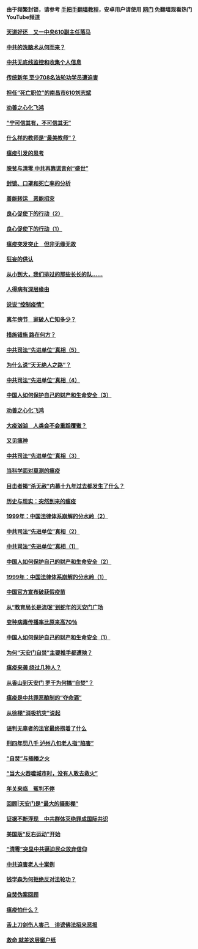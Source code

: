 #### 由于频繁封锁，请参考 [手把手翻墙教程](https://github.com/gfw-breaker/guides/wiki/)，安卓用户请使用 [网门](https://github.com/gfw-breaker/nogfw/blob/master/dl.md?t=03171100) 免翻墙观看热门YouTube频道 

#### [天道好还　又一中央610副主任落马](../pages/19/422155.md?t=03171100) 

#### [中共的洗脑术从何而来？](../pages/19/422154.md?t=03171100) 

#### [中共无底线监控和收集个人信息](../pages/19/422039.md?t=03171100) 

#### [传统新年 至少708名法轮功学员遭迫害](../pages/19/421946.md?t=03171100) 

#### [担任“死亡职位”的南昌市610刘志斌](../pages/19/421957.md?t=03171100) 

#### [劝善之心化飞鸿](../pages/19/421164.md?t=03171100) 

#### [“宁可信其有，不可信其无”](../pages/19/421691.md?t=03171100) 

#### [什么样的教师是“最美教师”？](../pages/19/421755.md?t=03171100) 

#### [瘟疫引发的思考](../pages/19/421594.md?t=03171100) 

#### [脱贫与清零 中共再靠谎言创“盛世”](../pages/19/421590.md?t=03171100) 

#### [封锁、口罩和死亡率的分析](../pages/19/421495.md?t=03171100) 

#### [善能转运　恶能招灾](../pages/19/421334.md?t=03171100) 

#### [良心促使下的行动（2）](../pages/19/421361.md?t=03171100) 

#### [良心促使下的行动（1）](../pages/19/421302.md?t=03171100) 

#### [瘟疫突发突止　但非无缘无故](../pages/19/421281.md?t=03171100) 

#### [狂妄的供认](../pages/19/421199.md?t=03171100) 

#### [从小到大，我们排过的那些长长的队……](../pages/19/421243.md?t=03171100) 

#### [人得病有深层缘由](../pages/19/420864.md?t=03171100) 

#### [说说“控制疫情”](../pages/19/420831.md?t=03171100) 

#### [离年傍节　家破人亡知多少？](../pages/19/420563.md?t=03171100) 

#### [措施错施  路在何方？](../pages/19/420076.md?t=03171100) 

#### [中共司法“先进单位”真相（5）](../pages/19/419453.md?t=03171100) 

#### [为什么说“天无绝人之路”？](../pages/19/419618.md?t=03171100) 

#### [中共司法“先进单位”真相（4）](../pages/19/419452.md?t=03171100) 

#### [中国人如何保护自己的财产和生命安全（3）](../pages/19/419405.md?t=03171100) 

#### [劝善之心化飞鸿](../pages/19/418758.md?t=03171100) 

#### [大疫汹汹　人类会不会重蹈覆辙？](../pages/19/419691.md?t=03171100) 

#### [又见瘟神](../pages/19/419225.md?t=03171100) 

#### [中共司法“先进单位”真相（3）](../pages/19/419451.md?t=03171100) 

#### [当科学面对莫测的瘟疫](../pages/19/419625.md?t=03171100) 

#### [目击者揭“杀无赦”内幕十九年过去都发生了什么？](../pages/19/419617.md?t=03171100) 

#### [历史与现实：突然到来的瘟疫](../pages/19/419619.md?t=03171100) 

#### [1999年：中国法律体系崩解的分水岭（2）](../pages/19/419455.md?t=03171100) 

#### [中共司法“先进单位”真相（2）](../pages/19/419450.md?t=03171100) 

#### [中共司法“先进单位”真相（1）](../pages/19/419449.md?t=03171100) 

#### [中国人如何保护自己的财产和生命安全（2）](../pages/19/419404.md?t=03171100) 

#### [1999年：中国法律体系崩解的分水岭（1）](../pages/19/419454.md?t=03171100) 

#### [中国官方宣布破获假疫苗](../pages/19/419504.md?t=03171100) 

#### [从“教育局长是流氓”到蛇年的天安门广场](../pages/19/419470.md?t=03171100) 

#### [变种病毒传播率比原来高70％](../pages/19/419456.md?t=03171100) 

#### [中国人如何保护自己的财产和生命安全（1）](../pages/19/419403.md?t=03171100) 

#### [为何“天安门自焚”主要推手都遭殃？](../pages/19/419348.md?t=03171100) 

#### [瘟疫来袭 绕过几种人？](../pages/19/419349.md?t=03171100) 

#### [从香山到天安门 罗干为何搞“自焚”？](../pages/19/419270.md?t=03171100) 

#### [瘟疫是中共罪恶酿制的“夺命酒”](../pages/19/419223.md?t=03171100) 

#### [从徐栩“消极抗灾”说起](../pages/19/419224.md?t=03171100) 

#### [诬判无辜者的法官最终捞着了什么](../pages/19/419268.md?t=03171100) 

#### [刑四年罚八千 泸州八旬老人指“陷害”](../pages/19/419232.md?t=03171100) 

#### [“自焚”与插播之火](../pages/19/419226.md?t=03171100) 

#### [“当大火吞噬城市时，没有人敢去救火”](../pages/19/419077.md?t=03171100) 

#### [年关来临　冤判不停](../pages/19/419093.md?t=03171100) 

#### [回顾|天安门是“最大的摄影棚”](../pages/19/380866.md?t=03171100) 

#### [证据不断浮现　中共群体灭绝罪成国际共识](../pages/19/419031.md?t=03171100) 

#### [美国版“反右运动”开始](../pages/19/419030.md?t=03171100) 

#### [“清零”突显中共逼迫民众放弃信仰](../pages/19/418995.md?t=03171100) 

#### [中共迫害老人十案例](../pages/19/418831.md?t=03171100) 

#### [钱学森为何拒绝反对法轮功？](../pages/19/418905.md?t=03171100) 

#### [自焚伪案回顾](../pages/19/418799.md?t=03171100) 

#### [瘟疫怕什么？](../pages/19/418800.md?t=03171100) 

#### [舌上刀剑伤人害己　诽谤佛法招来恶报](../pages/19/418731.md?t=03171100) 

#### [救命 就差这层窗户纸](../pages/19/418706.md?t=03171100) 

